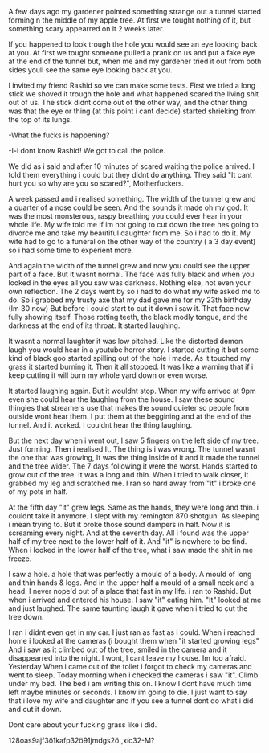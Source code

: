 A few days ago my gardener pointed something strange out a tunnel started forming n the middle of my apple tree. At first we tought nothing of it, but something scary appearred on it 2 weeks later.

If you happened to look trough the hole you would see an eye looking back at you. At first we tought someone pulled a prank on us and put a fake eye at the end of the tunnel but, when me and my gardener tried it out from both sides youll see the same eye looking back at you.

I invited my friend Rashid so we can make some tests. First we tried a long stick we shoved it trough the hole and what happened scared the living shit out of us. The stick didnt come out of the other way, and the other thing was that the eye or thing (at this point i cant decide) started shrieking from the top of its lungs.

\-What the fucks is happening?

\-I-i dont know Rashid! We got to call the police.

We did as i said and after 10 minutes of scared waiting the police arrived. I told them everything i could but they didnt do anything. They said "It cant hurt you so why are you so scared?", Motherfuckers.

A week passed and i realised something. The width of the tunnel grew and a quarter of a nose could be seen. And the sounds it made oh my god. It was the most monsterous, raspy breathing you could ever hear in your whole life. My wife told me if im not going to cut down the tree hes going to divorce me and take my beautiful daughter from me. So i had to do it. My wife had to go to a funeral on the other way of the country ( a 3 day event) so i had some time to experient more.

And again the width of the tunnel grew and now you could see the upper part of a face. But it wasnt normal. The face was fully black and when you looked in the eyes all you saw was darkness. Nothing else, not even your own reflection. The 2 days went by so i had to do what my wife asked me to do. So i grabbed my trusty axe that my dad gave me for my 23th birthday (Im 30 now) But before i could start to cut it down i saw it. That face now fully showing itself. Those rotting teeth, the black modly tongue, and the darkness at the end of its throat. It started laughing.

It wasnt a normal laughter it was low pitched. Like the distorted demon laugh you would hear in a youtube horror story. I started cutting it but some kind of black goo started spilling out of the hole i made. As it touched my grass it started burning it. Then it all stopped. It was like a warning that if i keep cutting it will burn my whole yard down or even worse. 

It started laughing again. But it wouldnt stop. When my wife arrived at 9pm even she could hear the laughing from the house. I saw these sound thingies that streamers use that makes the sound quieter so people from outside wont hear them. I put them at the beggining and at the end of the tunnel. And it worked. I couldnt hear the thing laughing. 

But the next day when i went out, I saw 5 fingers on the left side of my tree. Just forming. Then i realised It. The thing is i was wrong. The tunnel wasnt the one that was growing, It was the thing inside of it and it made the tunnel and the tree wider. The 7 days following it were the worst. Hands started to grow out of the tree. It was a long and thin. When i tried to walk closer, it grabbed my leg and scratched me. I ran so hard away from "it" i broke one of my pots in half.

At the fifth day "it" grew legs. Same as the hands, they were long and thin. i couldnt take it anymore. I slept with my remington 870 shotgun. As sleeping i mean trying to. But it broke those sound dampers in half. Now it is screaming every night. And at the seventh day. All i found was the upper half of my tree next to the lower half of it. And "it" is nowhere to be find. When i looked in the lower half of the tree, what i saw made the shit in me freeze.

I saw  a hole. a hole that was perfectly a mould of a body. A mould of long and thin hands & legs. And in the upper half a mould of a small neck and a head. I never nope'd out of a place that fast in my life. i ran to Rashid. But when i arrived and entered his house. I saw "it" eating him. "It" looked at me and just laughed. The same taunting laugh it gave when i tried to cut the tree down.

I ran i didnt even get in my car. I just ran as fast as i could. When i reached home i looked at the cameras (i bought them when "it started growing legs" And i saw as it climbed out of the tree, smiled in the camera and it disappearred into the night. I wont, I cant leave my house. Im too afraid. Yesterday When i came out of the toilet i forgot to check my cameras and went to sleep. Today morning when i checked the cameras i saw "it". Climb under my bed. The bed i am writing this on. I know I  dont have much time left maybe minutes or seconds. I know im going to die. I just want to say that i love my wife and daughter and if you see a tunnel dont do what i did and cut it down.

Dont care about your fucking grass like i did.

128oas9ajf3ö1kafp32ö91jmdgs2ő.,xíc32-M?